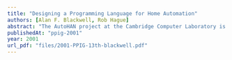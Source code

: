 ```yaml
---
title: "Designing a Programming Language for Home Automation"
authors: [Alan F. Blackwell, Rob Hague]
abstract: "The AutoHAN project at the Cambridge Computer Laboratory is developing a range of technologies related to next-generation home networking and automation. Several aspects of the project involve the development of programming languages suitable for use in the home. Languages of this sort will clearly have a significant impact on the usability of domestic electronic devices, and greatly broaden the range of users who might benefit from psychology of programming research. As yet, the design of the AutoHAN languages is not complete. This paper therefore describes the design process and design criteria that have been applied so far. This is as a basis for discussion at this workshop, and for planning of further psychology of programming research related to the AutoHAN programme."
publishedAt: "ppig-2001"
year: 2001
url_pdf: "files/2001-PPIG-13th-blackwell.pdf"
---
```


